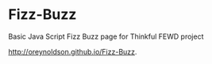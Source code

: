 Fizz-Buzz
=========

Basic Java Script Fizz Buzz page for Thinkful FEWD project

http://oreynoldson.github.io/Fizz-Buzz.
